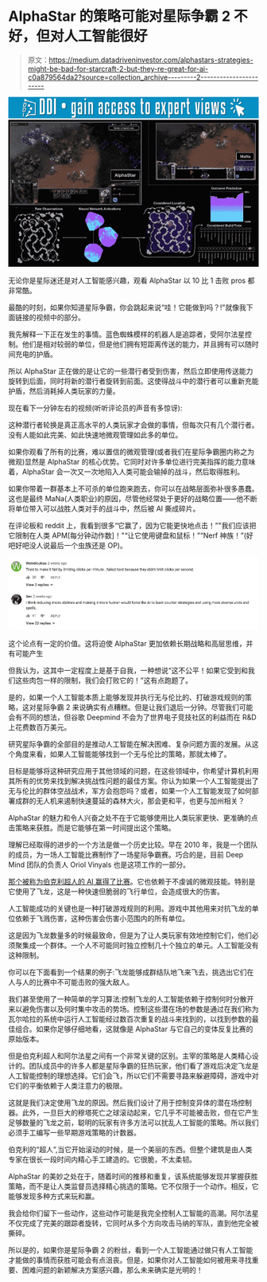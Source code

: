 # AlphaStar 的策略可能对星际争霸 2 不好，但对人工智能很好

> 原文：<https://medium.datadriveninvestor.com/alphastars-strategies-might-be-bad-for-starcraft-2-but-they-re-great-for-ai-c0a879564da2?source=collection_archive---------2----------------------->

[![](img/8c8123eeb85534cf6dc6270bcc87782b.png)](http://www.track.datadriveninvestor.com/1B9E)![](img/35d3150acf2f237d986179c7422fa507.png)

无论你是星际迷还是对人工智能感兴趣，观看 AlphaStar 以 10 比 1 击败 pros 都非常酷。

最酷的时刻，如果你知道星际争霸，你会跳起来说“哇！它能做到吗？!"就像我下面链接的视频中的部分。

我先解释一下正在发生的事情。蓝色蜘蛛模样的机器人是追踪者，受阿尔法星控制。他们是相对较弱的单位，但是他们拥有短距离传送的能力，并且拥有可以随时间充电的护盾。

所以 AlphaStar 正在做的是让它的一些潜行者受到伤害，然后立即使用传送能力旋转到后面，同时将新的潜行者旋转到前面。这使得战斗中的潜行者可以重新充能护盾，然后消耗掉人类玩家的力量。

现在看下一分钟左右的视频(听听评论员的声音有多惊讶):

这种潜行者轮换是真正高水平的人类玩家才会做的事情，但每次只有几个潜行者。没有人能如此完美、如此快速地微观管理如此多的单位。

如果你观看了所有的比赛，难以置信的微观管理(或者我们在星际争霸圈内称之为微观)显然是 AlphaStar 的核心优势。它同时对许多单位进行完美指挥的能力意味着，AlphaStar 会一次又一次地陷入人类可能会输掉的战斗，然后取得胜利。

如果你带着一群基本上不可杀的单位跑来跑去，你可以在战略层面弥补很多愚蠢。这也是最终 MaNa(人类职业)的原因，尽管他经常处于更好的战略位置——他不断将单位带入可以战胜人类对手的战斗中，然后被 AI 撕成碎片。

在评论板和 reddit 上，我看到很多“它赢了，因为它能更快地点击！”"我们应该把它限制在人类 APM[每分钟动作数]！"“让它使用键盘和鼠标！”“Nerf 神族！”(好吧好吧没人说最后一个虫族还是 OP)。

![](img/ea3d47cfcb4cb790c6420a1538fe0fab.png)

这个论点有一定的价值。这将迫使 AlphaStar 更加依赖长期战略和高层思维，并有可能产生

但我认为，这其中一定程度上是基于自我，一种想说“这不公平！如果它受到和我们这些肉包一样的限制，我们会打败它的！”这有点跑题了。

是的，如果一个人工智能本质上能够发现并执行无与伦比的、打破游戏规则的策略，这对星际争霸 2 来说确实有点糟糕。但是让我们退后一分钟。尽管我们可能会有不同的想法，但谷歌 Deepmind 不会为了世界电子竞技社区的利益而在 R&D 上花费数百万美元。

研究星际争霸的全部目的是推动人工智能在解决困难、复杂问题方面的发展。从这个角度来看，如果人工智能能够找到一个无与伦比的策略，那就太棒了。

目标是能够将这种研究应用于其他领域的问题，在这些领域中，你希望计算机利用其所有的优势来找到解决挑战性问题的最佳方案。你认为如果一个人工智能提出了无与伦比的群体空战战术，军方会抱怨吗？或者，如果一个人工智能发现了如何部署成群的无人机来遏制快速蔓延的森林大火，那会更和平，也更与加州相关？

AlphaStar 的魅力和令人兴奋之处不在于它能够使用比人类玩家更快、更准确的点击策略来获胜。而是它能够在第一时间提出这个策略。

理解已经取得的进步的一个方法是做一个历史比较。早在 2010 年，我是一个团队的成员，为一场人工智能比赛制作了一场星际争霸赛。巧合的是，目前 Deep Mind 团队的负责人 Oriol Vinyals 也是这项工作的一部分。

[那个被称为伯克利超人的 AI 赢得了比赛](https://arstechnica.com/gaming/2011/01/skynet-meets-the-swarm-how-the-berkeley-overmind-won-the-2010-starcraft-ai-competition/)。它也依赖于不虔诚的微观技能。特别是它使用了飞龙，这是一种快速但脆弱的飞行单位，会造成很大的伤害。

人工智能成功的关键也是一种打破游戏规则的利用。游戏中其他用来对抗飞龙的单位依赖于飞溅伤害，这种伤害会伤害小范围内的所有单位。

这是因为飞龙数量多的时候最致命，但是为了让人类玩家有效地控制它们，他们必须聚集成一个群体。一个人不可能同时独立控制几十个独立的单元。人工智能没有这种限制。

你可以在下面看到一个结果的例子:飞龙能够成群结队地飞来飞去，挑选出它们在人与人的比赛中不可能击败的强大敌人。

我们甚至使用了一种简单的学习算法:控制飞龙的人工智能依赖于控制何时分散开来以避免伤害以及何时集中攻击的势场。控制这些潜在场的参数是通过在我们称为瓦尔哈拉的系统中运行人工智能经过数百次重复的战斗来找到的，以找到参数的最佳组合。如果你足够仔细地看，这就像是 AlphaStar 与它自己的变体反复比赛的原始版本。

但是伯克利超人和阿尔法星之间有一个非常关键的区别。主宰的策略是人类精心设计的。团队成员中的许多人都是星际争霸的狂热玩家，他们看了游戏后决定飞龙是人工智能控制的理想选择。它们会飞，所以它们不需要寻路来躲避障碍，游戏中对它们的平衡依赖于人类注意力的极限。

这就是我们决定使用飞龙的原因。然后我们设计了用于控制变异体的潜在场控制器。此外，一旦巨大的穆塔死亡之球滚动起来，它几乎不可能被击败，但在它产生足够数量的飞龙之前，聪明的玩家有许多方法可以扰乱人工智能的策略。所以我们必须手工编写一些早期游戏策略的计数器。

伯克利的“超人”,当它开始滚动的时候，是一个美丽的东西。但整个建筑是由人类专家在很长一段时间内精心手工建造的。它很脆，不太柔韧。

AlphaStar 的美妙之处在于，随着时间的推移和重复，该系统能够发现并掌握获胜策略，而不是让人类监督员选择精心挑选的策略。它不仅限于一个动作。相反，它能够发现多种方式来玩和赢。

我会给你们留下一些动作，这些动作可能是我完全控制人工智能的高潮。阿尔法星不仅完成了完美的跟踪者旋转，它同时从多个方向攻击马纳的军队，直到他完全被撕碎。

所以是的，如果你是星际争霸 2 的粉丝，看到一个人工智能通过做只有人工智能才能做的事情而获胜可能会有点沮丧。但是，如果你对人工智能如何被用来寻找重要、困难问题的新颖解决方案感兴趣，那么未来确实是光明的！